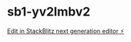 # sb1-yv2lmbv2

[Edit in StackBlitz next generation editor ⚡️](https://stackblitz.com/~/github.com/luanxiaoyang/sb1-yv2lmbv2)